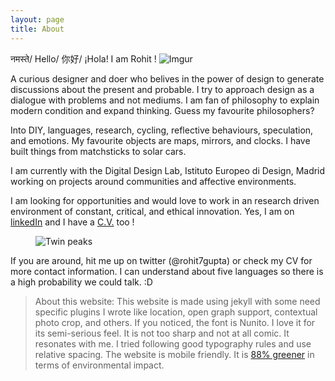 ```yaml
---
layout: page
title: About
---
```



नमस्ते/ Hello/ 你好/ ¡Hola!
I am Rohit !
![Imgur](https://i.imgur.com/r9A1hDf.jpg?1)

A curious designer and doer who belives in the power of design to generate discussions about the present and probable. I try to approach design as a dialogue with problems and not mediums. I am fan of philosophy to explain modern condition and expand thinking. Guess my favourite philosophers?


Into DIY, languages, research, cycling, reflective behaviours, speculation, and emotions. My favourite objects are maps, mirrors, and clocks. I have built things from matchsticks to solar cars. 


I am currently with the Digital Design Lab, Istituto Europeo di Design, Madrid working on projects around communities and affective environments.


<div class="notice"> I am looking for opportunities and would love to work in an research driven environment of constant, critical, and ethical innovation. Yes, I am on <a href="https://www.linkedin.com/in/rohit7gupta/">linkedIn</a> and I have a 
<a href="https://drive.google.com/file/d/1GaqacFfjorQOB_gpMPO-650BDWWgY04t/view?usp=sharing">C.V.</a> too !

 <figure>
<img src="https://media.giphy.com/media/An95xQZRS1B1S/giphy.gif" alt="Twin peaks">
</figure> 


</div>

If you are around, hit me up on twitter (@rohit7gupta) or check my CV for more contact information. I can understand about five languages so there is a high probability we could talk. :D



> About this website: This website is made using jekyll with some need specific plugins I wrote like location, open graph support, contextual photo crop, and others. If you noticed, the font is Nunito. I love it for its semi-serious feel. It is not too sharp and not at all comic. It resonates with me. I tried following good typography rules and use relative spacing. The website is mobile friendly. It is [88% greener](https://www.websitecarbon.com/website/rohitg-in/) in terms of environmental impact.


